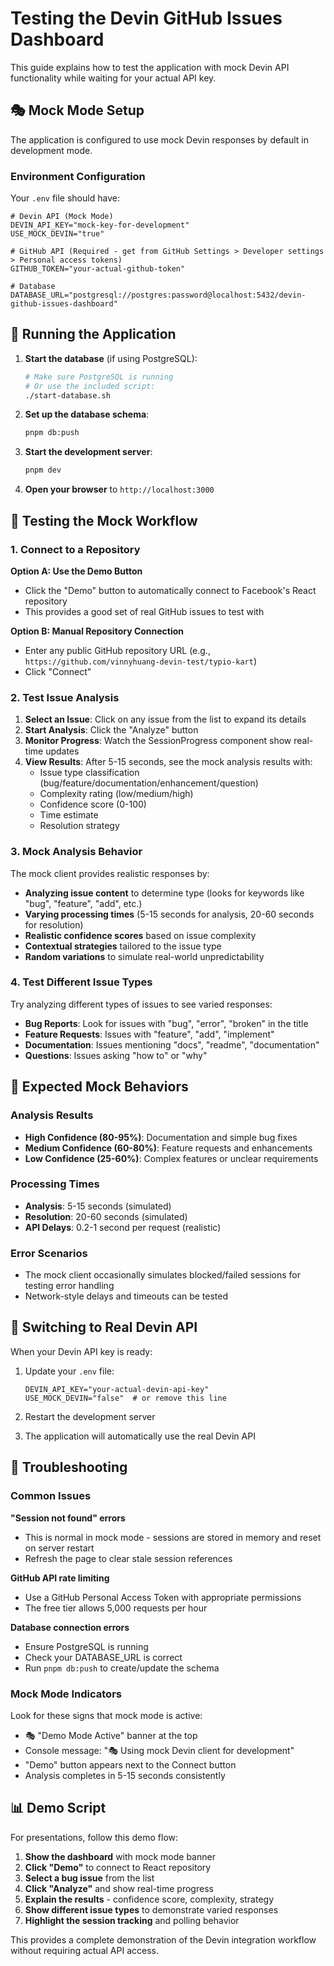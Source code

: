 # Testing the Devin GitHub Issues Dashboard

This guide explains how to test the application with mock Devin API functionality while waiting for your actual API key.

## 🎭 Mock Mode Setup

The application is configured to use mock Devin responses by default in development mode.

### Environment Configuration

Your `.env` file should have:
```env
# Devin API (Mock Mode)
DEVIN_API_KEY="mock-key-for-development"
USE_MOCK_DEVIN="true"

# GitHub API (Required - get from GitHub Settings > Developer settings > Personal access tokens)
GITHUB_TOKEN="your-actual-github-token"

# Database
DATABASE_URL="postgresql://postgres:password@localhost:5432/devin-github-issues-dashboard"
```

## 🚀 Running the Application

1. **Start the database** (if using PostgreSQL):
   ```bash
   # Make sure PostgreSQL is running
   # Or use the included script:
   ./start-database.sh
   ```

2. **Set up the database schema**:
   ```bash
   pnpm db:push
   ```

3. **Start the development server**:
   ```bash
   pnpm dev
   ```

4. **Open your browser** to `http://localhost:3000`

## 🧪 Testing the Mock Workflow

### 1. Connect to a Repository

**Option A: Use the Demo Button**
- Click the "Demo" button to automatically connect to Facebook's React repository
- This provides a good set of real GitHub issues to test with

**Option B: Manual Repository Connection**
- Enter any public GitHub repository URL (e.g., `https://github.com/vinnyhuang-devin-test/typio-kart`)
- Click "Connect"

### 2. Test Issue Analysis

1. **Select an Issue**: Click on any issue from the list to expand its details
2. **Start Analysis**: Click the "Analyze" button
3. **Monitor Progress**: Watch the SessionProgress component show real-time updates
4. **View Results**: After 5-15 seconds, see the mock analysis results with:
   - Issue type classification (bug/feature/documentation/enhancement/question)
   - Complexity rating (low/medium/high)
   - Confidence score (0-100)
   - Time estimate
   - Resolution strategy

### 3. Mock Analysis Behavior

The mock client provides realistic responses by:

- **Analyzing issue content** to determine type (looks for keywords like "bug", "feature", "add", etc.)
- **Varying processing times** (5-15 seconds for analysis, 20-60 seconds for resolution)
- **Realistic confidence scores** based on issue complexity
- **Contextual strategies** tailored to the issue type
- **Random variations** to simulate real-world unpredictability

### 4. Test Different Issue Types

Try analyzing different types of issues to see varied responses:

- **Bug Reports**: Look for issues with "bug", "error", "broken" in the title
- **Feature Requests**: Issues with "feature", "add", "implement"  
- **Documentation**: Issues mentioning "docs", "readme", "documentation"
- **Questions**: Issues asking "how to" or "why"

## 🎯 Expected Mock Behaviors

### Analysis Results
- **High Confidence (80-95%)**: Documentation and simple bug fixes
- **Medium Confidence (60-80%)**: Feature requests and enhancements  
- **Low Confidence (25-60%)**: Complex features or unclear requirements

### Processing Times
- **Analysis**: 5-15 seconds (simulated)
- **Resolution**: 20-60 seconds (simulated)
- **API Delays**: 0.2-1 second per request (realistic)

### Error Scenarios
- The mock client occasionally simulates blocked/failed sessions for testing error handling
- Network-style delays and timeouts can be tested

## 🔄 Switching to Real Devin API

When your Devin API key is ready:

1. Update your `.env` file:
   ```env
   DEVIN_API_KEY="your-actual-devin-api-key"
   USE_MOCK_DEVIN="false"  # or remove this line
   ```

2. Restart the development server
3. The application will automatically use the real Devin API

## 🐛 Troubleshooting

### Common Issues

**"Session not found" errors**
- This is normal in mock mode - sessions are stored in memory and reset on server restart
- Refresh the page to clear stale session references

**GitHub API rate limiting**
- Use a GitHub Personal Access Token with appropriate permissions
- The free tier allows 5,000 requests per hour

**Database connection errors**
- Ensure PostgreSQL is running
- Check your DATABASE_URL is correct
- Run `pnpm db:push` to create/update the schema

### Mock Mode Indicators

Look for these signs that mock mode is active:
- 🎭 "Demo Mode Active" banner at the top
- Console message: "🎭 Using mock Devin client for development"
- "Demo" button appears next to the Connect button
- Analysis completes in 5-15 seconds consistently

## 📊 Demo Script

For presentations, follow this demo flow:

1. **Show the dashboard** with mock mode banner
2. **Click "Demo"** to connect to React repository
3. **Select a bug issue** from the list
4. **Click "Analyze"** and show real-time progress
5. **Explain the results** - confidence score, complexity, strategy
6. **Show different issue types** to demonstrate varied responses
7. **Highlight the session tracking** and polling behavior

This provides a complete demonstration of the Devin integration workflow without requiring actual API access.